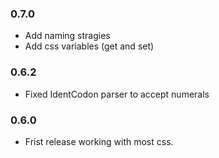 ### 0.7.0
* Add naming stragies
* Add css variables (get and set)

### 0.6.2
* Fixed IdentCodon parser to accept numerals

### 0.6.0

* Frist release working with most css.